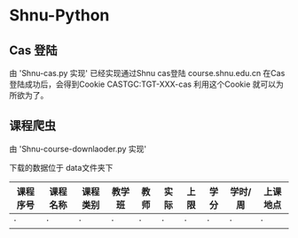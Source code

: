 # Shnu-Python
## Cas 登陆
由 'Shnu-cas.py 实现'
已经实现通过Shnu cas登陆 course.shnu.edu.cn
在Cas登陆成功后，会得到Cookie CASTGC:TGT-XXX-cas
利用这个Cookie 就可以为所欲为了。


## 课程爬虫
由 'Shnu-course-downlaoder.py 实现'

下载的数据位于 data文件夹下

| 课程序号 | 课程名称 | 课程类别 |教学班 |教师 |实际 |上限 | 学分 | 学时/周| 上课地点
|---|---|---|---|---|---|---|---|---|---|
| · | · | · |· |· |· |· | · | ·| ·
